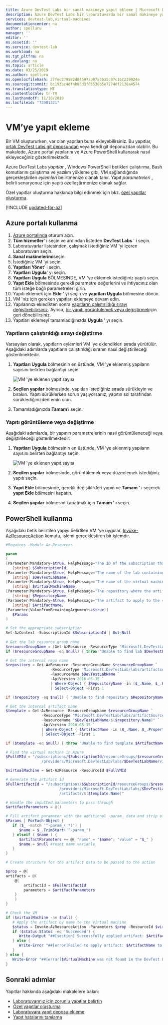 ```yaml
---
title: Azure DevTest Labs bir sanal makineye yapıt ekleme | Microsoft Docs
description: Azure DevTest Labs bir laboratuvarda bir sanal makineye yapıt ekleme hakkında bilgi edinin
services: devtest-lab,virtual-machines
documentationcenter: na
author: spelluru
manager: ''
editor: ''
ms.assetid: ''
ms.service: devtest-lab
ms.workload: na
ms.tgt_pltfrm: na
ms.devlang: na
ms.topic: article
ms.date: 03/25/2019
ms.author: spelluru
ms.openlocfilehash: 27fec279582d845972b87ac635c87c16c239924e
ms.sourcegitcommit: bc193bc4df4b85d3f05538b5e7274df2138a4574
ms.translationtype: MT
ms.contentlocale: tr-TR
ms.lasthandoff: 11/10/2019
ms.locfileid: "73901321"
---
```

# <a name="add-an-artifact-to-a-vm"></a>VM’ye yapıt ekleme
Bir VM oluştururken, var olan yapıtları buna ekleyebilirsiniz. Bu yapıtlar, [ortak DevTest Labs git deposundan](https://github.com/Azure/azure-devtestlab/tree/master/Artifacts) veya kendi git deponuzdan olabilir. Bu makalede, Azure portal yapılarını ve Azure PowerShell kullanarak nasıl ekleyeceğiniz gösterilmektedir. 

Azure DevTest Labs *yapıtlar* , Windows PowerShell betikleri çalıştırma, Bash komutlarını çalıştırma ve yazılım yükleme gıbı, VM sağlandığında gerçekleştirilen *eylemleri* belirtmenize olanak tanır. Yapıt *parametreleri* , belirli senaryonuz için yapıtı özelleştirmenize olanak sağlar.

Özel yapıtlar oluşturma hakkında bilgi edinmek için bkz. [özel yapıtlar oluşturma](devtest-lab-artifact-author.md).

[!INCLUDE [updated-for-az](../../includes/updated-for-az.md)]

## <a name="use-azure-portal"></a>Azure portalı kullanma 
1. [Azure portalında](https://go.microsoft.com/fwlink/p/?LinkID=525040) oturum açın.
1. **Tüm hizmetler**' i seçin ve ardından listeden **DevTest Labs** ' i seçin.
1. Laboratuvarlar listesinden, çalışmak istediğiniz VM 'yi içeren Laboratuvarı seçin.  
1. **Sanal makinelerimi**seçin.
1. İstediğiniz VM 'yi seçin.
1. **Yapıtları Yönet**' i seçin. 
1. **Yapıtları Uygula**' yı seçin.
1. **Yapıtları Uygula** BÖLMESINDE, VM 'ye eklemek istediğiniz yapıtı seçin.
1. **Yapıt Ekle** bölmesinde gerekli parametre değerlerini ve ihtiyacınız olan tüm isteğe bağlı parametreleri girin.  
1. Yapıtı eklemek için **Ekle** ' yi seçin ve **yapıtları Uygula** bölmesine dönün.
1. VM 'niz için gereken yapıtları eklemeye devam edin.
1. Yapılarınızı ekledikten sonra [yapıtların çalıştırıldığı sırayı değiştirebilirsiniz](#change-the-order-in-which-artifacts-are-run). Ayrıca, [bir yapıtı görüntülemek veya değiştirmek](#view-or-modify-an-artifact)için geri dönebilirsiniz.
1. Yapıtları eklemeyi tamamladığınızda **Uygula** ' yı seçin.

### <a name="change-the-order-in-which-artifacts-are-run"></a>Yapıtların çalıştırıldığı sırayı değiştirme
Varsayılan olarak, yapıtların eylemleri VM 'ye eklendikleri sırada yürütülür. Aşağıdaki adımlarda yapıtların çalıştırıldığı sıranın nasıl değiştirileceği gösterilmektedir.

1. **Yapıtları Uygula** bölmesinin en üstünde, VM 'ye eklenmiş yapıların sayısını belirten bağlantıyı seçin.
   
    ![VM 'ye eklenen yapıt sayısı](./media/devtest-lab-add-vm-with-artifacts/devtestlab-add-artifacts-blade-selected-artifacts.png)
1. **Seçilen yapılar** bölmesinde, yapıtları istediğiniz sırada sürükleyin ve bırakın. Yapıtı sürüklerken sorun yaşıyorsanız, yapıtın sol tarafından sürüklediğinizden emin olun. 
1. Tamamladığınızda **Tamam**’ı seçin.  

### <a name="view-or-modify-an-artifact"></a>Yapıtı görüntüleme veya değiştirme
Aşağıdaki adımlarda, bir yapının parametrelerinin nasıl görüntüleneceği veya değiştirileceği gösterilmektedir:

1. **Yapıtları Uygula** bölmesinin en üstünde, VM 'ye eklenmiş yapıların sayısını belirten bağlantıyı seçin.
   
    ![VM 'ye eklenen yapıt sayısı](./media/devtest-lab-add-vm-with-artifacts/devtestlab-add-artifacts-blade-selected-artifacts.png)
1. **Seçilen yapılar** bölmesinde, görüntülemek veya düzenlemek istediğiniz yapıtı seçin.  
1. **Yapıt Ekle** bölmesinde, gerekli değişiklikleri yapın ve **Tamam** ' ı seçerek **yapıt Ekle** bölmesini kapatın.
1. **Seçilen yapılar** bölmesini kapatmak için **Tamam ' ı** seçin.

## <a name="use-powershell"></a>PowerShell kullanma
Aşağıdaki betik belirtilen yapıyı belirtilen VM 'ye uygular. [Invoke-AzResourceAction](/powershell/module/az.resources/invoke-azresourceaction) komutu, işlemi gerçekleştiren bir işlemdir.  

```powershell
#Requires -Module Az.Resources

param
(
[Parameter(Mandatory=$true, HelpMessage="The ID of the subscription that contains the lab")]
   [string] $SubscriptionId,
[Parameter(Mandatory=$true, HelpMessage="The name of the lab containing the virtual machine")]
   [string] $DevTestLabName,
[Parameter(Mandatory=$true, HelpMessage="The name of the virtual machine")]
   [string] $VirtualMachineName,
[Parameter(Mandatory=$true, HelpMessage="The repository where the artifact is stored")]
   [string] $RepositoryName,
[Parameter(Mandatory=$true, HelpMessage="The artifact to apply to the virtual machine")]
   [string] $ArtifactName,
[Parameter(ValueFromRemainingArguments=$true)]
   $Params
)

# Set the appropriate subscription
Set-AzContext -SubscriptionId $SubscriptionId | Out-Null
 
# Get the lab resource group name
$resourceGroupName = (Get-AzResource -ResourceType 'Microsoft.DevTestLab/labs' | Where-Object { $_.Name -eq $DevTestLabName}).ResourceGroupName
if ($resourceGroupName -eq $null) { throw "Unable to find lab $DevTestLabName in subscription $SubscriptionId." }

# Get the internal repo name
$repository = Get-AzResource -ResourceGroupName $resourceGroupName `
                    -ResourceType 'Microsoft.DevTestLab/labs/artifactsources' `
                    -ResourceName $DevTestLabName `
                    -ApiVersion 2016-05-15 `
                    | Where-Object { $RepositoryName -in ($_.Name, $_.Properties.displayName) } `
                    | Select-Object -First 1

if ($repository -eq $null) { "Unable to find repository $RepositoryName in lab $DevTestLabName." }

# Get the internal artifact name
$template = Get-AzResource -ResourceGroupName $resourceGroupName `
                -ResourceType "Microsoft.DevTestLab/labs/artifactSources/artifacts" `
                -ResourceName "$DevTestLabName/$($repository.Name)" `
                -ApiVersion 2016-05-15 `
                | Where-Object { $ArtifactName -in ($_.Name, $_.Properties.title) } `
                | Select-Object -First 1

if ($template -eq $null) { throw "Unable to find template $ArtifactName in lab $DevTestLabName." }

# Find the virtual machine in Azure
$FullVMId = "/subscriptions/$SubscriptionId/resourceGroups/$resourceGroupName`
                /providers/Microsoft.DevTestLab/labs/$DevTestLabName/virtualmachines/$virtualMachineName"

$virtualMachine = Get-AzResource -ResourceId $FullVMId

# Generate the artifact id
$FullArtifactId = "/subscriptions/$SubscriptionId/resourceGroups/$resourceGroupName`
                        /providers/Microsoft.DevTestLab/labs/$DevTestLabName/artifactSources/$($repository.Name)`
                        /artifacts/$($template.Name)"

# Handle the inputted parameters to pass through
$artifactParameters = @()

# Fill artifact parameter with the additional -param_ data and strip off the -param_
$Params | ForEach-Object {
   if ($_ -match '^-param_(.*)') {
      $name = $_.TrimStart('^-param_')
   } elseif ( $name ) {
      $artifactParameters += @{ "name" = "$name"; "value" = "$_" }
      $name = $null #reset name variable
   }
}

# Create structure for the artifact data to be passed to the action

$prop = @{
artifacts = @(
    @{
        artifactId = $FullArtifactId
        parameters = $artifactParameters
    }
    )
}

# Check the VM
if ($virtualMachine -ne $null) {
   # Apply the artifact by name to the virtual machine
   $status = Invoke-AzResourceAction -Parameters $prop -ResourceId $virtualMachine.ResourceId -Action "applyArtifacts" -ApiVersion 2016-05-15 -Force
   if ($status.Status -eq 'Succeeded') {
      Write-Output "##[section] Successfully applied artifact: $ArtifactName to $VirtualMachineName"
   } else {
      Write-Error "##[error]Failed to apply artifact: $ArtifactName to $VirtualMachineName"
   }
} else {
   Write-Error "##[error]$VirtualMachine was not found in the DevTest Lab, unable to apply the artifact"
}

```

## <a name="next-steps"></a>Sonraki adımlar
Yapıtlar hakkında aşağıdaki makalelere bakın:

- [Laboratuvarınız için zorunlu yapıtlar belirtin](devtest-lab-mandatory-artifacts.md)
- [Özel yapıtlar oluşturma](devtest-lab-artifact-author.md)
- [Laboratuvara yapıt deposu ekleme](devtest-lab-artifact-author.md)
- [Yapıt hatalarını tanılama](devtest-lab-troubleshoot-artifact-failure.md)
